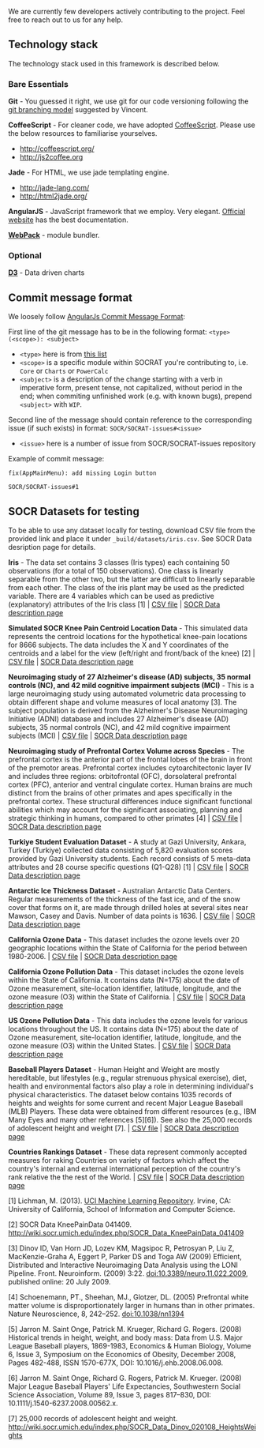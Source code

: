 We are currently few developers actively contributing to the project. Feel free to reach out to us for any help.

## Technology stack

The technology stack used in this framework is described below.

### Bare Essentials

**Git** - You guessed it right, we use git for our code versioning following the [git branching model](http://nvie.com/posts/a-successful-git-branching-model/) suggested by Vincent.

**CoffeeScript** - For cleaner code, we have adopted [CoffeeScript](http://coffeescript.org). Please use the below resources to familiarise yourselves.
  - http://coffeescript.org/ 
  - http://js2coffee.org

**Jade** - For HTML, we use jade templating engine.
  - http://jade-lang.com/
  - http://html2jade.org/

**AngularJS** - JavaScript framework that we employ. Very elegant. [Official website](https://angularjs.org/) has the best documentation.

**[WebPack](https://webpack.github.io/)** - module bundler. 

### Optional

**[D3](http://d3js.org)** - Data driven charts
  
## Commit message format

We loosely follow [AngularJs Commit Message Format](https://github.com/angular/angular.js/blob/master/CONTRIBUTING.md#commit):

First line of the git message has to be in the following format: `<type>(<scope>): <subject>`
* `<type>` here is from [this list](https://github.com/angular/angular.js/blob/master/CONTRIBUTING.md#type)
* `<scope>` is a specific module within SOCRAT you're contributing to, i.e. `Core` or `Charts` or `PowerCalc`
* `<subject>` is a description of the change starting with a verb in imperative form, present tense, not capitalized, without period in the end; when commiting unfinished work (e.g. with known bugs), prepend `<subject>` with `WIP`.

Second line of the message should contain reference to the corresponding issue (if such exists) in format: `SOCR/SOCRAT-issues#<issue>`
* `<issue>` here is a number of issue from SOCR/SOCRAT-issues repository

Example of commit message:

```
fix(AppMainMenu): add missing Login button

SOCR/SOCRAT-issues#1
```

## SOCR Datasets for testing

To be able to use any dataset locally for testing, download CSV file from the provided link and place it under ``_build/datasets/iris.csv``. See SOCR Data desription page for details.

**Iris** - The data set contains 3 classes (Iris types) each containing 50 observations (for a total of 150 observations). One class is linearly separable from the other two, but the latter are difficult to linearly separable from each other. The class of the iris plant may be used as the predicted variable. There are 4 variables which can be used as predictive (explanatory) attributes of the Iris class [1] | [CSV file](http://nur-socr-web-dev02.miserver.it.umich.edu:3000/datasets/iris.csv) | [SOCR Data description page](http://wiki.socr.umich.edu/index.php/SOCR_Data_052511_IrisSepalPetalClasses)

**Simulated SOCR Knee Pain Centroid Location Data** - This simulated data represents the centroid locations for the hypothetical knee-pain locations for 8666 subjects. The data includes the X and Y coordinates of the centroids and a label for the view (left/right and front/back of the knee) [2] | [CSV file](http://nur-socr-web-dev02.miserver.it.umich.edu:3000/datasets/knee_pain_data.csv) | [SOCR Data description page](http://wiki.socr.umich.edu/index.php/SOCR_Data_KneePainData_041409)

**Neuroimaging study of 27 Alzheimer's disease (AD) subjects, 35 normal controls (NC), and 42 mild cognitive impairment subjects (MCI)** - This is a large neuroimaging study using automated volumetric data processing to obtain different shape and volume measures of local anatomy [3]. The subject population is derived from the Alzheimer's Disease Neuroimaging Initiative (ADNI) database and includes 27 Alzheimer's disease (AD) subjects, 35 normal controls (NC), and 42 mild cognitive impairment subjects (MCI) | [CSV file](http://nur-socr-web-dev02.miserver.it.umich.edu:3000/datasets/Global_Cortical_Surface_Curvedness_AD_NC_MCI.csv) | [SOCR Data description page](http://wiki.socr.umich.edu/index.php/SOCR_Data_July2009_ID_NI)

**Neuroimaging study of Prefrontal Cortex Volume across Species** - The prefrontal cortex is the anterior part of the frontal lobes of the brain in front of the premotor areas. Prefrontal cortex includes cytoarchitectonic layer IV and includes three regions: orbitofrontal (OFC), dorsolateral prefrontal cortex (PFC), anterior and ventral cingulate cortex. Human brains are much distinct from the brains of other primates and apes specifically in the prefrontal cortex. These structural differences induce significant functional abilities which may account for the significant associating, planning and strategic thinking in humans, compared to other primates [4] | [CSV file](http://nur-socr-web-dev02.miserver.it.umich.edu:3000/datasets/Prefrontal_Cortex_Volume_across_Species.csv) | [SOCR Data description page](http://wiki.socr.umich.edu/index.php/SOCR_Data_April2009_ID_NI)

**Turkiye Student Evaluation Dataset** - A study at Gazi University, Ankara, Turkey (Turkiye) collected data consisting of 5,820 evaluation scores provided by Gazi University students. Each record consists of 5 meta-data attributes and 28 course specific questions (Q1-Q28) [1] | [CSV file](http://nur-socr-web-dev02.miserver.it.umich.edu:3000/datasets/Turkiye_Student_Evaluation_Data_Set.csv) | [SOCR Data description page](http://wiki.socr.umich.edu/index.php/SOCR_TurkiyeStudentEvalData)

**Antarctic Ice Thickness Dataset** - Australian Antarctic Data Centers. Regular measurements of the thickness of the fast ice, and of the snow cover that forms on it, are made through drilled holes at several sites near Mawson, Casey and Davis. Number of data points is 1636. | [CSV file](http://nur-socr-web-dev02.miserver.it.umich.edu:3000/datasets/Antarctic_Ice_Thickness.csv) | [SOCR Data description page](http://wiki.stat.ucla.edu/socr/index.php/SOCR_Data_Dinov_042108_Antarctic_IceThicknessMawson)

**California Ozone Data** - This dataset includes the ozone levels over 20 geographic locations within the State of California for the period between 1980-2006. | [CSV file](http://nur-socr-web-dev02.miserver.it.umich.edu:3000/datasets/California_Ozone.csv) | [SOCR Data description page](http://wiki.stat.ucla.edu/socr/index.php/SOCR_Data_121608_OzoneData)

**California Ozone Pollution Data** - This dataset includes the ozone levels within the State of California. It contains data (N=175) about the date of Ozone measurement, site-location identifier, latitude, longitude, and the ozone measure (O3) within the State of California. | [CSV file](http://nur-socr-web-dev02.miserver.it.umich.edu:3000/datasets/California_Ozone_Pollution.csv) | [SOCR Data description page](http://wiki.stat.ucla.edu/socr/index.php/SOCR_Data_121608_CA_US_OzoneData)

**US Ozone Pollution Data** - This data includes the ozone levels for various locations throughout the US. It contains data (N=175) about the date of Ozone measurement, site-location identifier, latitude, longitude, and the ozone measure (O3) within the United States. | [CSV file](http://nur-socr-web-dev02.miserver.it.umich.edu:3000/datasets/US_Ozone_Pollution.csv) | [SOCR Data description page](http://wiki.stat.ucla.edu/socr/index.php/SOCR_Data_121608_CA_US_OzoneData)

**Baseball Players Dataset** - Human Height and Weight are mostly hereditable, but lifestyles (e.g., regular strenuous physical exercise), diet, health and environmental factors also play a role in determining individual's physical characteristics. The dataset below contains 1035 records of heights and weights for some current and recent Major League Baseball (MLB) Players. These data were obtained from different resources (e.g., IBM Many Eyes and many other references [5][6]). See also the 25,000 records of adolescent height and weight [7]. | [CSV file](http://nur-socr-web-dev02.miserver.it.umich.edu:3000/datasets/Baseball_Players.csv) | [SOCR Data description page](http://wiki.socr.umich.edu/index.php/SOCR_Data_MLB_HeightsWeights)

**Countries Rankings Dataset** - These data represent commonly accepted measures for raking Countries on variety of factors which affect the country's internal and external international perception of the country's rank relative the the rest of the World. | [CSV file](http://nur-socr-web-dev02.miserver.it.umich.edu:3000/datasets/Countries_Rankings.csv) | [SOCR Data description page](http://wiki.socr.umich.edu/index.php/SOCR_Data_2008_World_CountriesRankings)

[1] Lichman, M. (2013). [UCI Machine Learning Repository](http://archive.ics.uci.edu/ml). Irvine, CA: University of California, School of Information and Computer Science.

[2] SOCR Data KneePainData 041409. http://wiki.socr.umich.edu/index.php/SOCR_Data_KneePainData_041409

[3] Dinov ID, Van Horn JD, Lozev KM, Magsipoc R, Petrosyan P, Liu Z, MacKenzie-Graha A, Eggert P, Parker DS and Toga AW (2009) Efficient, Distributed and Interactive Neuroimaging Data Analysis using the LONI Pipeline. Front. Neuroinform. (2009) 3:22. [doi:10.3389/neuro.11.022.2009](https://doi.org/10.3389/neuro.11.022.2009), published online: 20 July 2009.

[4] Schoenemann, PT., Sheehan, MJ., Glotzer, DL. (2005) Prefrontal white matter volume is disproportionately larger in humans than in other primates. Nature Neuroscience, 8, 242–252. [doi:10.1038/nn1394](https://doi.org/10.1038/nn1394)

[5] Jarron M. Saint Onge, Patrick M. Krueger, Richard G. Rogers. (2008) Historical trends in height, weight, and body mass: Data from U.S. Major League Baseball players, 1869-1983, Economics & Human Biology, Volume 6, Issue 3, Symposium on the Economics of Obesity, December 2008, Pages 482-488, ISSN 1570-677X, DOI: 10.1016/j.ehb.2008.06.008.

[6] Jarron M. Saint Onge, Richard G. Rogers, Patrick M. Krueger. (2008) Major League Baseball Players' Life Expectancies, Southwestern Social Science Association, Volume 89, Issue 3, pages 817–830, DOI: 10.1111/j.1540-6237.2008.00562.x.

[7] 25,000 records of adolescent height and weight. http://wiki.socr.umich.edu/index.php/SOCR_Data_Dinov_020108_HeightsWeights
